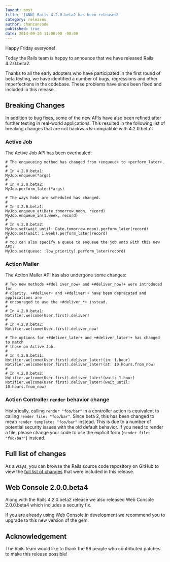 ```yaml
---
layout: post
title: '[ANN] Rails 4.2.0.beta2 has been released!'
category: releases
author: chancancode
published: true
date: 2014-09-26 11:00:00 -08:00
---
```


Happy Friday everyone!

Today the Rails team is happy to announce that we have released Rails
4.2.0.beta2.

Thanks to all the early adopters who have participated in the first round of
beta testing, we have identified a number of bugs, regressions and other
imperfections in the codebase. These problems have since been fixed and included
in this release.

## Breaking Changes

In addition to bug fixes, some of the new APIs have also been refined after
further testing in real-world applications. This resulted in the following list
of breaking changes that are not backwards-compatible with 4.2.0.beta1:

### Active Job

The Active Job API has been overhauled:

```
# The enqueueing method has changed from +enqueue+ to +perform_later+.
#
# In 4.2.0.beta1:
MyJob.enqueue(*args)
#
# In 4.2.0.beta2:
MyJob.perform_later(*args)

# The ways hobs are scheduled has changed.
#
# In 4.2.0.beta1:
MyJob.enqueue_at(Date.tomorrow.noon, record)
MyJob.enqueue_in(1.week, record)
#
# In 4.2.0.beta2:
MyJob.set(wait_until: Date.tomorrow.noon).perform_later(record)
MyJob.set(wait: 1.week).perform_later(record)
#
# You can also specify a queue to enqueue the job onto with this new API:
MyJob.set(queue: :low_priority).perform_later(record)
```

### Action Mailer

The Action Mailer API has also undergone some changes:

```
# Two new methods +#del iver_now+ and +#deliver_now!+ were introduced for
# clarity. +#deliver+ and +#deliver!+ have been deprecated and applications are
# encouraged to use the +#deliver_*+ instead.
#
# In 4.2.0.beta1:
Notifier.welcome(User.first).deliver!
#
# In 4.2.0.beta2:
Notifier.welcome(User.first).deliver_now!

# The options for +#deliver_later+ and +#deliver_later!+ has changed to match
# those on Active Job.
#
# In 4.2.0.beta1:
Notifier.welcome(User.first).deliver_later!(in: 1.hour)
Notifier.welcome(User.first).deliver_later!(at: 10.hours.from_now)
#
# In 4.2.0.beta2:
Notifier.welcome(User.first).deliver_later!(wait: 1.hour)
Notifier.welcome(User.first).deliver_later!(wait_until: 10.hours.from_now)
```

### Action Controller `render` behavior change

Historically, calling `render "foo/bar"` in a controller action is equivalent
to calling `render file: "foo/bar"`. Since beta 2, this has been changed to mean
`render template: "foo/bar"` instead. This is due to a number of potential
security issues with the old default behavior. If you need to render a file,
please change your code to use the explicit form (`render file: "foo/bar"`)
instead.

## Full list of changes

As always, you can browse the Rails source code repository on GitHub to view the
[full list of changes](https://github.com/rails/rails/compare/v4.2.0.beta1...v4.2.0.beta2)
that were included in this release.

## Web Console 2.0.0.beta4

Along with the Rails 4.2.0.beta2 release we also released Web Console 2.0.0.beta4 which
includes a security fix.

If you are already using Web Console in development we recommend you to upgrade to this new
version of the gem.

## Acknowledgement

The Rails team would like to thank the 66 people who contributed patches to make
this release possible!
